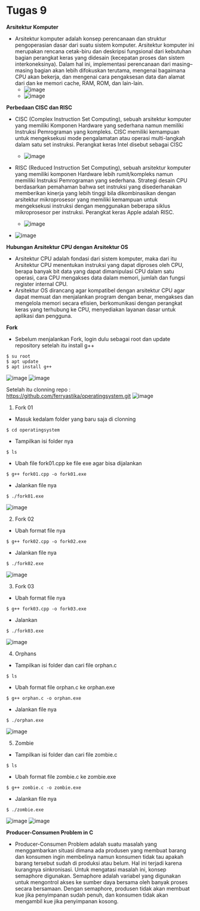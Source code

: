 # Tugas 9
**Arsitektur Komputer**
* Arsitektur komputer adalah konsep perencanaan dan struktur pengoperasian dasar dari suatu sistem komputer. Arsitektur komputer ini merupakan rencana cetak-biru dan deskripsi fungsional dari kebutuhan bagian perangkat keras yang didesain (kecepatan proses dan sistem interkoneksinya). Dalam hal ini, implementasi perencanaan dari masing–masing bagian akan lebih difokuskan terutama, mengenai bagaimana CPU akan bekerja, dan mengenai cara pengaksesan data dan alamat dari dan ke memori cache, RAM, ROM, dan lain-lain.
   * ![image](https://github.com/DimasIvandaFauzi/SysOP24-3123521022/assets/160553968/8475cfdc-6352-4681-b561-6a57c29b7ce2)
   * ![image](https://github.com/DimasIvandaFauzi/SysOP24-3123521022/assets/160553968/f66251d8-9187-485f-be21-362ef5a5bc8f)

**Perbedaan CISC dan RISC**
* CISC (Complex Instruction Set Computing), sebuah arsitektur komputer yang memiliki Komponen Hardware yang sederhana namun memiliki Instruksi Pemrograman yang kompleks. CISC memiliki kemampuan untuk mengeksekusi mode pengalamatan atau operasi multi-langkah dalam satu set instruksi. Perangkat keras Intel disebut sebagai CISC
   * ![image](https://github.com/DimasIvandaFauzi/SysOP24-3123521022/assets/160553968/6987d69a-b6b1-4ec5-8745-644ad6c35307)

* RISC (Reduced Instruction Set Computing), sebuah arsitektur komputer yang memiliki komponen Hardware lebih rumit/kompleks namun memiliki Instruksi Pemrograman yang sederhana. Strategi desain CPU berdasarkan pemahaman bahwa set instruksi yang disederhanakan memberikan kinerja yang lebih tinggi bila dikombinasikan dengan arsitektur mikroprosesor yang memiliki kemampuan untuk mengeksekusi instruksi dengan menggunakan beberapa siklus mikroprosesor per instruksi. Perangkat keras Apple adalah RISC.
   * ![image](https://github.com/DimasIvandaFauzi/SysOP24-3123521022/assets/160553968/0cb615a2-558c-4cc1-be14-2515eb6466e2)

* ![image](https://github.com/DimasIvandaFauzi/SysOP24-3123521022/assets/160553968/b57d5faa-5621-490d-910b-9ef244678599)


**Hubungan Arsitektur CPU dengan Arsitektur OS**
* Arsitektur CPU adalah fondasi dari sistem komputer, maka dari itu Arsitektur CPU menentukan instruksi yang dapat diproses oleh CPU, berapa banyak bit data yang dapat dimanipulasi CPU dalam satu operasi, cara CPU mengakses data dalam memori, jumlah dan fungsi register internal CPU.
* Arsitektur OS dirancang agar kompatibel dengan arsitektur CPU agar dapat memuat dan menjalankan program dengan benar, mengakses dan mengelola memori secara efisien, berkomunikasi dengan perangkat keras yang terhubung ke CPU, menyediakan layanan dasar untuk aplikasi dan pengguna.

**Fork**
* Sebelum menjalankan Fork, login dulu sebagai root dan update repository setelah itu install g++
```
$ su root
$ apt update
$ apt install g++
```
![image](https://github.com/DimasIvandaFauzi/SysOP24-3123521022/assets/160553968/d1210af4-371d-4665-b669-2b84b9d7ad5b)
![image](https://github.com/DimasIvandaFauzi/SysOP24-3123521022/assets/160553968/dadb931e-99b7-4331-90d7-74da74394ebf)

Setelah itu clonning repo : https://github.com/ferryastika/operatingsystem.git
![image](https://github.com/DimasIvandaFauzi/SysOP24-3123521022/assets/160553968/91755d3e-4b0d-4b2e-97e6-b7293aaf72bb)

1. Fork 01
* Masuk kedalam folder yang baru saja di clonning
```
$ cd operatingsystem
```
* Tampilkan isi folder nya
```
$ ls
```
* Ubah file fork01.cpp ke file exe agar bisa dijalankan
```
$ g++ fork01.cpp -o fork01.exe
```
* Jalankan file nya
```
$ ./fork01.exe
```
![image](https://github.com/DimasIvandaFauzi/SysOP24-3123521022/assets/160553968/9bf87230-0e20-4ab2-9d2e-9c3cbf71fd09)

2. Fork 02
* Ubah format file nya
```
$ g++ fork02.cpp -o fork02.exe
```
* Jalankan file nya
```
$ ./fork02.exe
```
![image](https://github.com/DimasIvandaFauzi/SysOP24-3123521022/assets/160553968/4ec40d18-be4b-4b3c-89f5-dba01724a323)

3. Fork 03
* Ubah format file nya
```
$ g++ fork03.cpp -o fork03.exe
```
* Jalankan
```
$ ./fork03.exe
```
![image](https://github.com/DimasIvandaFauzi/SysOP24-3123521022/assets/160553968/314b5d16-d5a6-43fc-9c34-5cc617fcd8b4)

4. Orphans
* Tampilkan isi folder dan cari file orphan.c
```
$ ls
```
* Ubah format file orphan.c ke orphan.exe
```
$ g++ orphan.c -o orphan.exe
```
* Jalankan file nya
```
$ ./orphan.exe
```
![image](https://github.com/DimasIvandaFauzi/SysOP24-3123521022/assets/160553968/437bd956-0403-4541-9ae5-791053fcbc30)

5. Zombie
* Tampilkan isi folder dan cari file zombie.c
```
$ ls
```
* Ubah format file zombie.c ke zombie.exe
```
$ g++ zombie.c -o zombie.exe
```
* Jalankan file nya
```
$ ./zombie.exe
```
![image](https://github.com/DimasIvandaFauzi/SysOP24-3123521022/assets/160553968/806cd0ba-e5ed-4da6-906f-7cc87204bcd4)
![image](https://github.com/DimasIvandaFauzi/SysOP24-3123521022/assets/160553968/dea1056b-4f67-4646-bedf-6df70b5973ad)

**Producer-Consumen Problem in C**
* Producer-Consumen Problem adalah suatu masalah yang menggambarkan situasi dimana ada produsen yang membuat barang dan konsumen ingin membelinya namun konsumen tidak tau apakah barang tersebut sudah di produksi atau belum. Hal ini terjadi karena kurangnya sinkronisasi. Untuk mengatasi masalah ini, konsep semaphore digunakan. Semaphore adalah variabel yang digunakan untuk mengontrol akses ke sumber daya bersama oleh banyak proses secara bersamaan. Dengan semaphore, produsen tidak akan membuat kue jika penyimpanan sudah penuh, dan konsumen tidak akan mengambil kue jika penyimpanan kosong.
